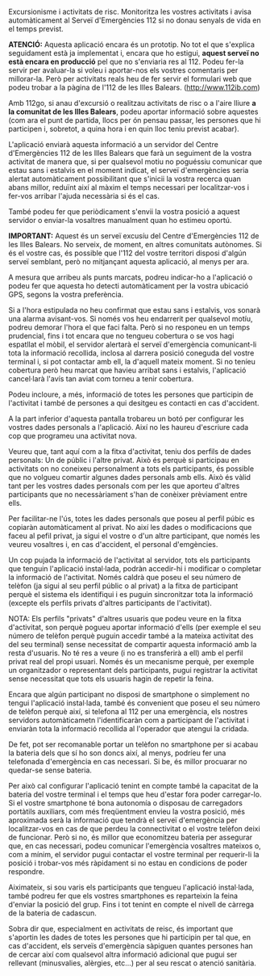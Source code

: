 Excursionisme i activitats de risc. Monitoritza les vostres activitats i avisa automàticament al Serveï d'Emergències 112 si no donau senyals de vida en el temps previst.

**ATENCIÓ:** Aquesta aplicació encara és un prototip. No tot el que s'explica seguidament està ja implementat i, encara que ho estigui, **aquest serveï no està encara en producció** pel que no s'enviaria res al 112. Podeu fer-la servir per avaluar-la si voleu i aportar-nos els vostres comentaris per millorar-la. Però per activitats reals heu de fer servir el formulari web que podeu trobar a la pàgina de l'112 de les Illes Balears. (http://www.112ib.com)

Amb 112go, si anau d'excursió o realitzau activitats de risc o a l'aire lliure **a la comunitat de les Illes Balears**, podeu aportar informació sobre aquestes (com ara el punt de partida, llocs per ón pensau passar, les persones que hi participen i, sobretot, a quina hora i en quin lloc teniu previst acabar).

L'aplicació enviarà aquesta informació a un servidor del Centre d'Emergències 112 de les Illes Balears que farà un seguiment de la vostra activitat de manera que, si per qualsevol motiu no poguéssiu comunicar que estau sans i estalvis en el moment indicat, el serveï d'emergències seria alertat automàticament possibilitant que s'inicii la vostra recerca quan abans millor, reduïnt així al màxim el temps necessari per localitzar-vos i fer-vos arribar l'ajuda necessària si és el cas.

També podeu fer que periòdicament s'envii la vostra posició a aquest servidor o enviar-la vosaltres manualment quan ho estimeu oportú.

**IMPORTANT:** Aquest és un serveï excusíu del Centre d'Emergències 112 de les Illes Balears. No serveix, de moment, en altres comunitats autònomes. Si és el vostre cas, és possible que l'112 del vostre territori disposi d'algún serveï semblant, però no mitjançant aquesta aplicació, al menys per ara.

A mesura que arribeu als punts marcats, podreu indicar-ho a l'aplicació o podeu fer que aquesta ho detecti automàticament per la vostra ubicació GPS, segons la vostra preferència.

Si a l'hora estipulada no heu confirmat que estau sans i estalvis, vos sonarà una alarma avisant-vos. Si només vos heu endarrerit per qualsevol motíu, podreu demorar l'hora el que faci falta. Però si no responeu en un temps prudencial, fins i tot encara que no tengueu cobertura o se vos hagi espatllat el mòbil, el servidor alertarà el serveï d'emergència comunicant-li tota la informació recollida, inclosa al darrera posició coneguda del vostre terminal i, si pot contactar amb ell, la d'aquell mateix moment. Si no teníeu cobertura però heu marcat que havieu arribat sans i estalvis, l'aplicació cancel·larà l'avís tan aviat com torneu a tenir cobertura.

Podeu incloure, a més, informació de totes les persones que participin de l'activitat i també de persones a qui desitgeu es contacti en cas d'accident.

A la part inferior d'aquesta pantalla trobareu un botó per configurar les vostres dades personals a l'aplicació. Així no les haureu d'escriure cada cop que programeu una activitat nova.

Veureu que, tant aquí com a la fitxa d'activitat, teniu dos perfils de dades personals: Un de públic i l'altre privat. Això és perquè si participau en activitats on no coneixeu personalment a tots els participants, és possible que no volgueu comartir algunes dades personals amb ells. Això és vàlid tant per les vostres dades personals com per les que aporteu d'altres participants que no necessàriament s'han de conèixer prèviament entre ells.

Per facilitar-ne l'ús, totes les dades personals que poseu al perfil púbic es copiaràn automàticament al privat. No així les dades o modificacions que faceu al pefil privat, ja sigui el vostre o d'un altre participant, que només les veureu vosaltres i, en cas d'accident, el personal d'emgències.

Un cop pujada la informació de l'activitat al servidor, tots els participants que tenguin l'aplicació instal·lada, podràn accedir-hi i modificar o completar la informació de l'activitat. Només caldrà que poseu el seu número de telèfon (ja sigui al seu perfil públic o al privat) a la fitxa de participant perquè el sistema els identifiqui i es puguin sincronitzar tota la informació (excepte els perfils privats d'altres participants de l'activitat).

NOTA: Els perfils "privats" d'altres usuaris que podeu veure en la fitxa d'activitat, son perquè pogueu aportar informació d'ells (per exemple el seu número de telèfon perquè puguin accedir també a la mateixa activitat des del seu terminal) sense necessitat de compartir aquesta informació amb la resta d'usuaris. No té res a veure (i no es transferirà a ell) amb el perfil privat real del propi usuari. Només és un mecanisme perquè, per exemple un organitzador o representant dels participants, pugui registrar la activitat sense necessitat que tots els usuaris hagin de repetir la feina.


Encara que algún participant no disposi de smartphone o simplement no tengui l'aplicació instal·lada, també és convenient que poseu el seu número de telèfon perquè així, si telefona al 112 per una emergència, els nostres servidors automàticametn l'identificaràn com a participant de l'activitat i enviaràn tota la informació recollida al l'operador que atengui la cridada.

De fet, pot ser recomanable portar un telèfon no smartphone per si acabau la bateria dels que sí ho son doncs així, al menys, podríeu fer una telefonada d'emergència en cas necessari. Si be, és millor procuarar no quedar-se sense bateria.

Per això cal configurar l'aplicació tenint en compte també la capacitat de la bateria del vostre terminal i el temps que heu d'estar fora poder carregar-lo. Si el vostre smartphone té bona autonomía o disposau de carregadors portàtils auxiliars, com més freqüentment envieu la vostra posició, més aproximada serà la informació que tendrà el serveï d'emergència per localitzar-vos en cas de que perdeu la connectivitat o el vostre telèfon deixi de funcionar. Però si no, és millor que economitzeu bateria per assegurar que, en cas necessari, podeu comunicar l'emergència vosaltres mateixos o, com a mínim, el servidor pugui contactar el vostre terminal per requerir-li la posició i trobar-vos més ràpidament si no estau en condicions de poder respondre.

Aiximateix, si sou varis els participants que tengueu l'aplicació instal·lada, també podreu fer que els vostres smartphones es reparteixin la feina d'enviar la posició del grup. Fins i tot tenint en compte el nivell de càrrega de la bateria de cadascun.

Sobra dir que, especialment en activitats de reisc, és important que s'aportin les dades de totes les persones que hi participin per tal que, en cas d'accident, els serveïs d'emergència sàpiguen quantes persones han de cercar així com qualsevol altra informació adicional que pugui ser rellevant (minusvalies, alèrgies, etc...) per al seu rescat o atenció sanitària.

